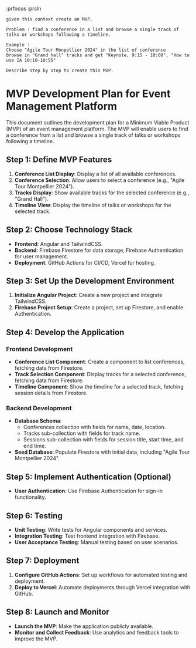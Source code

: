 
:prfocus
:prsln

```
given this context create an MVP. 

Problem : find a conference in a list and browse a single track of talks or workshops following a timeline.

Example :
Choose "Agile Tour Monpellier 2024" in the list of conference
Browse in "Grand hall" tracks and get "Keynote, 9:15 - 10:00", "How to use IA 10:10-10:55"

Describe step by step to create this MVP.
```

# MVP Development Plan for Event Management Platform

This document outlines the development plan for a Minimum Viable Product (MVP) of an event management platform. The MVP will enable users to find a conference from a list and browse a single track of talks or workshops following a timeline.

## Step 1: Define MVP Features

1. **Conference List Display**: Display a list of all available conferences.
2. **Conference Selection**: Allow users to select a conference (e.g., "Agile Tour Montpellier 2024").
3. **Tracks Display**: Show available tracks for the selected conference (e.g., "Grand Hall").
4. **Timeline View**: Display the timeline of talks or workshops for the selected track.

## Step 2: Choose Technology Stack

- **Frontend**: Angular and TailwindCSS.
- **Backend**: Firebase Firestore for data storage, Firebase Authentication for user management.
- **Deployment**: GitHub Actions for CI/CD, Vercel for hosting.

## Step 3: Set Up the Development Environment

1. **Initialize Angular Project**: Create a new project and integrate TailwindCSS.
2. **Firebase Project Setup**: Create a project, set up Firestore, and enable Authentication.

## Step 4: Develop the Application

### Frontend Development

- **Conference List Component**: Create a component to list conferences, fetching data from Firestore.
- **Track Selection Component**: Display tracks for a selected conference, fetching data from Firestore.
- **Timeline Component**: Show the timeline for a selected track, fetching session details from Firestore.

### Backend Development

- **Database Schema**:
    - Conferences collection with fields for name, date, location.
    - Tracks sub-collection with fields for track name.
    - Sessions sub-collection with fields for session title, start time, and end time.
- **Seed Database**: Populate Firestore with initial data, including "Agile Tour Montpellier 2024".

## Step 5: Implement Authentication (Optional)

- **User Authentication**: Use Firebase Authentication for sign-in functionality.

## Step 6: Testing

- **Unit Testing**: Write tests for Angular components and services.
- **Integration Testing**: Test frontend integration with Firebase.
- **User Acceptance Testing**: Manual testing based on user scenarios.

## Step 7: Deployment

1. **Configure GitHub Actions**: Set up workflows for automated testing and deployment.
2. **Deploy to Vercel**: Automate deployments through Vercel integration with GitHub.

## Step 8: Launch and Monitor

- **Launch the MVP**: Make the application publicly available.
- **Monitor and Collect Feedback**: Use analytics and feedback tools to improve the MVP.


